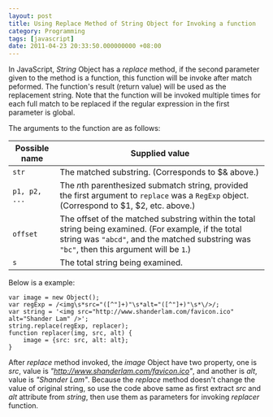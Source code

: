 ```yaml
---
layout: post
title: Using Replace Method of String Object for Invoking a function
category: Programming
tags: [javascript]
date: 2011-04-23 20:33:50.000000000 +08:00
---
```

In JavaScript, *String* Object has a *replace* method, if the second parameter given to the method is a function, this function will be invoke after match peformed. The function's result (return value) will be used as the replacement string.  Note that the function will be invoked multiple times for each full match to be replaced if the regular expression in the first parameter is global.

The arguments to the function are as follows:

<table>
    <thead>
        <tr>
            <th>Possible name</th>
            <th>Supplied value</th>
        </tr>
    </thead>
    <tbody>
        <tr>
            <td><code>str</code></td>
            <td>The matched substring. (Corresponds to $&amp; above.)</td>
        </tr>
        <tr>
            <td><code>p1, p2, ...</code></td>
            <td>The <em>n</em>th parenthesized submatch string, provided the first argument to <code>replace</code> was a <code>RegExp</code> object. (Correspond to $1, $2, etc. above.)</td>
        </tr>
        <tr>
            <td><code>offset</code></td>
            <td>The offset of the matched substring within the total string being examined. (For example, if the total string was <code>&quot;abcd&quot;</code>, and the matched substring was <code>&quot;bc&quot;</code>, then this argument will be <code>1</code>.)</td>
        </tr>
        <tr>
            <td><code>s</code></td>
            <td>The total string being examined.</td>
        </tr>
    </tbody>
</table>

Below is a example:

    var image = new Object();
    var regExp = /<img\s*src="([^"]+)"\s*alt="([^"]+)"\s*\/>/;
    var string = '<img src="http://www.shanderlam.com/favicon.ico" alt="Shander Lam" />';
    string.replace(regExp, replacer);
    function replacer(img, src, alt) {
        image = {src: src, alt: alt};
    }

After *replace* method invoked, the <var>image</var> Object have two property, one is *src*, value is *"http://www.shanderlam.com/favicon.ico"*, and another is *alt*, value is *"Shander Lam"*. Because the *replace* method doesn't change the value of original string, so use the code above same as first extract *src* and *alt* attribute from <var>string</var>, then use them as parameters for invoking *replacer* function.

